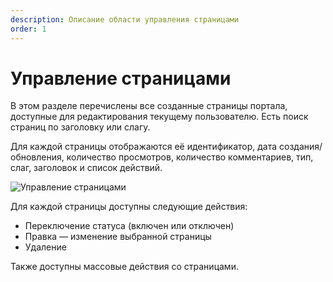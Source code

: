 ```yaml
---
description: Описание области управления страницами
order: 1
---
```


# Управление страницами

В этом разделе перечислены все созданные страницы портала, доступные для редактирования текущему пользователю. Есть поиск страниц по заголовку или слагу.

Для каждой страницы отображаются её идентификатор, дата создания/обновления, количество просмотров, количество комментариев, тип, слаг, заголовок и список действий.

![Управление страницами](manage_pages.png)

Для каждой страницы доступны следующие действия:

- Переключение статуса (включен или отключен)
- Правка — изменение выбранной страницы
- Удаление

Также доступны массовые действия со страницами.
